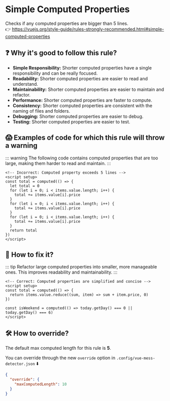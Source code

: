 # Simple Computed Properties

Checks if any computed properties are bigger than 5 lines. &nbsp;&nbsp;<br />
👉 https://vuejs.org/style-guide/rules-strongly-recommended.html#simple-computed-properties

## ❓ Why it's good to follow this rule?

- **Simple Responsibility:** Shorter computed properties have a single responsibility and can be really focused.
- **Readability:** Shorter computed properties are easier to read and understand.
- **Maintainability:** Shorter computed properties are easier to maintain and refactor.
- **Performance:** Shorter computed properties are faster to compute.
- **Consistency:** Shorter computed properties are consistent with the naming of files and folders.
- **Debugging:** Shorter computed properties are easier to debug.
- **Testing:** Shorter computed properties are easier to test.

## 😱 Examples of code for which this rule will throw a warning

::: warning
The following code contains computed properties that are too large, making them harder to read and maintain.
:::

```vue{5-13}
<!-- Incorrect: Computed property exceeds 5 lines -->
<script setup>
const total = computed(() => {
  let total = 0
  for (let i = 0; i < items.value.length; i++) {
    total += items.value[i].price
  }
  for (let i = 0; i < items.value.length; i++) {
    total += items.value[i].price
  }
  for (let i = 0; i < items.value.length; i++) {
    total += items.value[i].price
  }
  return total
})
</script>
```

## 🤩 How to fix it?

::: tip
Refactor large computed properties into smaller, more manageable ones. This improves readability and maintainability.
:::

```vue{4}
<!-- Correct: Computed properties are simplified and concise -->
<script setup>
const total = computed(() => {
  return items.value.reduce((sum, item) => sum + item.price, 0)
})

const isWeekend = computed(() => today.getDay() === 0 || today.getDay() === 6)
</script>
```

## 🛠 How to override?

The default max computed length for this rule is **5**.

You can override through the new `override` option in `.config/vue-mess-detector.json` ⬇️

```json
{
  "override": {
    "maxComputedLength": 10
  }
}